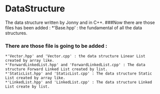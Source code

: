 # DataStructure
The data structure written by Jonny and in C++.
###Now there are those files has been added :
    *'Base.hpp' : the fundamental of all the data structures.
###
### There are those file is going to be added :
    *'Vector.hpp' and 'Vector.cpp' : the data structure Linear List created by array like.
    *'ForwardLinkedList.hpp' and 'ForwardLinkedList.cpp' : The data structure Forward Linked List created by list.
    *'StaticList.hpp' and 'StaticList.cpp' : The data structure Static List created by array like.
    *'LinkedList.hpp' and 'LinkedList.cpp' : The data structure Linked List create by list.
###
